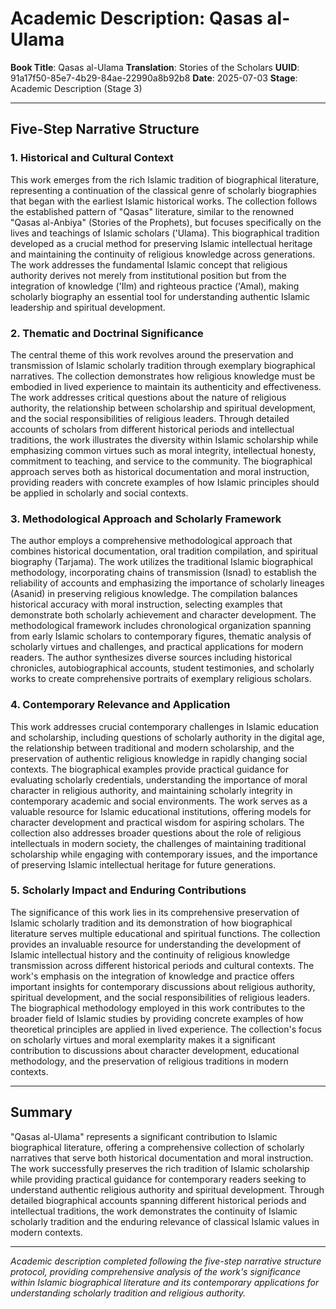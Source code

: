 # Academic Description: Qasas al-Ulama

**Book Title**: Qasas al-Ulama
**Translation**: Stories of the Scholars
**UUID**: 91a17f50-85e7-4b29-84ae-22990a8b92b8
**Date**: 2025-07-03
**Stage**: Academic Description (Stage 3)

---

## Five-Step Narrative Structure

### 1. Historical and Cultural Context

This work emerges from the rich Islamic tradition of biographical literature, representing a continuation of the classical genre of scholarly biographies that began with the earliest Islamic historical works. The collection follows the established pattern of "Qasas" literature, similar to the renowned "Qasas al-Anbiya" (Stories of the Prophets), but focuses specifically on the lives and teachings of Islamic scholars ('Ulama). This biographical tradition developed as a crucial method for preserving Islamic intellectual heritage and maintaining the continuity of religious knowledge across generations. The work addresses the fundamental Islamic concept that religious authority derives not merely from institutional position but from the integration of knowledge ('Ilm) and righteous practice ('Amal), making scholarly biography an essential tool for understanding authentic Islamic leadership and spiritual development.

### 2. Thematic and Doctrinal Significance

The central theme of this work revolves around the preservation and transmission of Islamic scholarly tradition through exemplary biographical narratives. The collection demonstrates how religious knowledge must be embodied in lived experience to maintain its authenticity and effectiveness. The work addresses critical questions about the nature of religious authority, the relationship between scholarship and spiritual development, and the social responsibilities of religious leaders. Through detailed accounts of scholars from different historical periods and intellectual traditions, the work illustrates the diversity within Islamic scholarship while emphasizing common virtues such as moral integrity, intellectual honesty, commitment to teaching, and service to the community. The biographical approach serves both as historical documentation and moral instruction, providing readers with concrete examples of how Islamic principles should be applied in scholarly and social contexts.

### 3. Methodological Approach and Scholarly Framework

The author employs a comprehensive methodological approach that combines historical documentation, oral tradition compilation, and spiritual biography (Tarjama). The work utilizes the traditional Islamic biographical methodology, incorporating chains of transmission (Isnad) to establish the reliability of accounts and emphasizing the importance of scholarly lineages (Asanid) in preserving religious knowledge. The compilation balances historical accuracy with moral instruction, selecting examples that demonstrate both scholarly achievement and character development. The methodological framework includes chronological organization spanning from early Islamic scholars to contemporary figures, thematic analysis of scholarly virtues and challenges, and practical applications for modern readers. The author synthesizes diverse sources including historical chronicles, autobiographical accounts, student testimonies, and scholarly works to create comprehensive portraits of exemplary religious scholars.

### 4. Contemporary Relevance and Application

This work addresses crucial contemporary challenges in Islamic education and scholarship, including questions of scholarly authority in the digital age, the relationship between traditional and modern scholarship, and the preservation of authentic religious knowledge in rapidly changing social contexts. The biographical examples provide practical guidance for evaluating scholarly credentials, understanding the importance of moral character in religious authority, and maintaining scholarly integrity in contemporary academic and social environments. The work serves as a valuable resource for Islamic educational institutions, offering models for character development and practical wisdom for aspiring scholars. The collection also addresses broader questions about the role of religious intellectuals in modern society, the challenges of maintaining traditional scholarship while engaging with contemporary issues, and the importance of preserving Islamic intellectual heritage for future generations.

### 5. Scholarly Impact and Enduring Contributions

The significance of this work lies in its comprehensive preservation of Islamic scholarly tradition and its demonstration of how biographical literature serves multiple educational and spiritual functions. The collection provides an invaluable resource for understanding the development of Islamic intellectual history and the continuity of religious knowledge transmission across different historical periods and cultural contexts. The work's emphasis on the integration of knowledge and practice offers important insights for contemporary discussions about religious authority, spiritual development, and the social responsibilities of religious leaders. The biographical methodology employed in this work contributes to the broader field of Islamic studies by providing concrete examples of how theoretical principles are applied in lived experience. The collection's focus on scholarly virtues and moral exemplarity makes it a significant contribution to discussions about character development, educational methodology, and the preservation of religious traditions in modern contexts.

---

## Summary

"Qasas al-Ulama" represents a significant contribution to Islamic biographical literature, offering a comprehensive collection of scholarly narratives that serve both historical documentation and moral instruction. The work successfully preserves the rich tradition of Islamic scholarship while providing practical guidance for contemporary readers seeking to understand authentic religious authority and spiritual development. Through detailed biographical accounts spanning different historical periods and intellectual traditions, the work demonstrates the continuity of Islamic scholarly tradition and the enduring relevance of classical Islamic values in modern contexts.

---

*Academic description completed following the five-step narrative structure protocol, providing comprehensive analysis of the work's significance within Islamic biographical literature and its contemporary applications for understanding scholarly tradition and religious authority.*